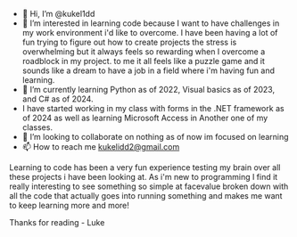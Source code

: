 - 👋 Hi, I’m @kukel1dd
- 👀 I’m interested in learning code because I want to have challenges in my work environment i'd like to overcome. I have been having a lot of fun trying to figure out how to create 
      projects the stress is overwhelming but it always feels so rewarding when I overcome a roadblock in my project. to me it all feels like a puzzle game and it sounds like a dream to 
      have a job in a field where i'm having fun and learning.
- 🌱 I’m currently learning Python as of 2022, Visual basics as of 2023, and C# as of 2024.
-  I have started working in my class with forms in the .NET framework as of 2024 as well as learning Microsoft Access in Another one of my classes.
- 💞️ I’m looking to collaborate on nothing as of now im focused on learning
- 📫 How to reach me kukelidd2@gmail.com

Learning to code has been a very fun experience testing my brain over all these projects i have been looking at.
As i'm new to programming I find it really interesting to see something so simple at facevalue broken down with all the code that actually goes into running something and makes me want to 
keep learning more and more!


Thanks for reading - Luke
